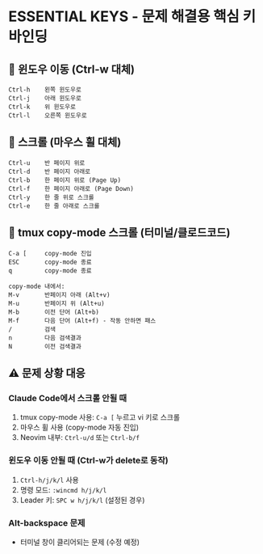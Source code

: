 # ESSENTIAL KEYS - 문제 해결용 핵심 키바인딩

## 🚨 윈도우 이동 (Ctrl-w 대체)
```
Ctrl-h    왼쪽 윈도우로
Ctrl-j    아래 윈도우로  
Ctrl-k    위 윈도우로
Ctrl-l    오른쪽 윈도우로
```

## 📜 스크롤 (마우스 휠 대체)
```
Ctrl-u    반 페이지 위로
Ctrl-d    반 페이지 아래로
Ctrl-b    한 페이지 위로 (Page Up)
Ctrl-f    한 페이지 아래로 (Page Down)
Ctrl-y    한 줄 위로 스크롤
Ctrl-e    한 줄 아래로 스크롤
```

## 🔄 tmux copy-mode 스크롤 (터미널/클로드코드)
```
C-a [     copy-mode 진입
ESC       copy-mode 종료
q         copy-mode 종료

copy-mode 내에서:
M-v       반페이지 아래 (Alt+v)
M-u       반페이지 위 (Alt+u)
M-b       이전 단어 (Alt+b)
M-f       다음 단어 (Alt+f) - 작동 안하면 패스
/         검색
n         다음 검색결과
N         이전 검색결과
```

## ⚠️ 문제 상황 대응

### Claude Code에서 스크롤 안될 때
1. tmux copy-mode 사용: `C-a [` 누르고 vi 키로 스크롤
2. 마우스 휠 사용 (copy-mode 자동 진입)
3. Neovim 내부: `Ctrl-u/d` 또는 `Ctrl-b/f`

### 윈도우 이동 안될 때 (Ctrl-w가 delete로 동작)
1. `Ctrl-h/j/k/l` 사용
2. 명령 모드: `:wincmd h/j/k/l`
3. Leader 키: `SPC w h/j/k/l` (설정된 경우)

### Alt-backspace 문제
- 터미널 창이 클리어되는 문제 (수정 예정)